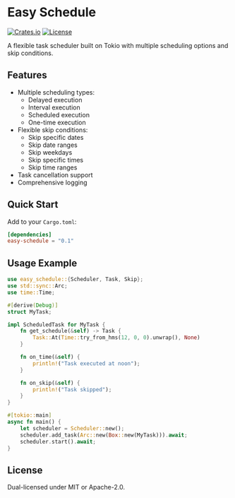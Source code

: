 # Easy Schedule

[![Crates.io](https://img.shields.io/crates/v/easy-schedule)](https://crates.io/crates/easy-schedule)
[![License](https://img.shields.io/badge/license-MIT%2FApache--2.0-blue)](LICENSE)

A flexible task scheduler built on Tokio with multiple scheduling options and skip conditions.

## Features

- Multiple scheduling types:
  - Delayed execution
  - Interval execution
  - Scheduled execution
  - One-time execution
- Flexible skip conditions:
  - Skip specific dates
  - Skip date ranges
  - Skip weekdays
  - Skip specific times
  - Skip time ranges
- Task cancellation support
- Comprehensive logging

## Quick Start

Add to your `Cargo.toml`:

```toml
[dependencies]
easy-schedule = "0.1"
```

## Usage Example

```rust
use easy_schedule::{Scheduler, Task, Skip};
use std::sync::Arc;
use time::Time;

#[derive(Debug)]
struct MyTask;

impl ScheduledTask for MyTask {
    fn get_schedule(&self) -> Task {
        Task::At(Time::try_from_hms(12, 0, 0).unwrap(), None)
    }

    fn on_time(&self) {
        println!("Task executed at noon");
    }

    fn on_skip(&self) {
        println!("Task skipped");
    }
}

#[tokio::main]
async fn main() {
    let scheduler = Scheduler::new();
    scheduler.add_task(Arc::new(Box::new(MyTask))).await;
    scheduler.start().await;
}
```

## License

Dual-licensed under MIT or Apache-2.0.
